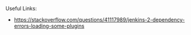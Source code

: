 Useful Links:
- https://stackoverflow.com/questions/41117989/jenkins-2-dependency-errors-loading-some-plugins
